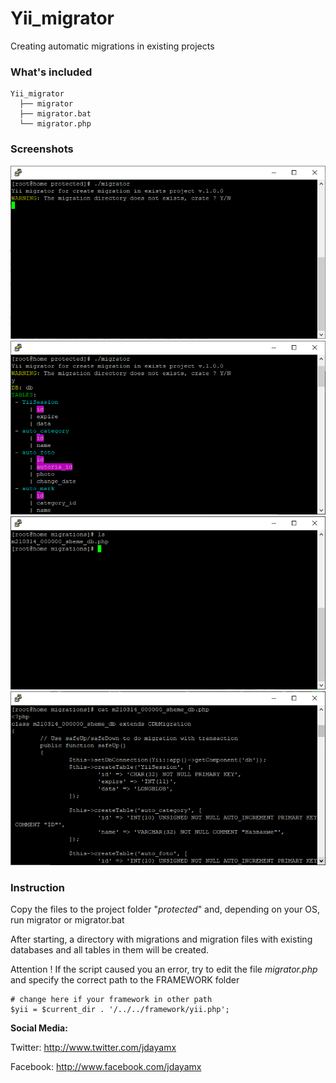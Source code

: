 # Yii_migrator
Creating automatic migrations in existing projects

### What's included
```
Yii_migrator
  ├── migrator
  ├── migrator.bat
  └── migrator.php
```
### Screenshots
![screen1](screens/screen1.png) ![screen2](screens/screen2.png)
![screen3](screens/screen3.png) ![screen4](screens/screen4.png)

### Instruction
Copy the files to the project folder "*protected*" and, depending on your OS, run migrator or migrator.bat

After starting, a directory with migrations and migration files with existing databases and all tables in them will be created. 

Attention ! If the script caused you an error, try to edit the file *migrator.php* and specify the correct path to the FRAMEWORK folder 
```
# change here if your framework in other path
$yii = $current_dir . '/../../framework/yii.php';
```

**Social Media:**

Twitter: <http://www.twitter.com/jdayamx>

Facebook: <http://www.facebook.com/jdayamx>